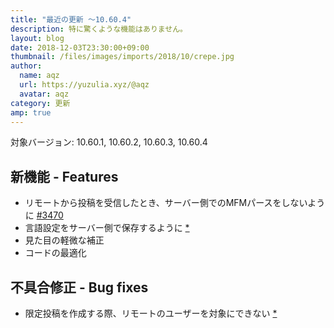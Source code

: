 ```yaml
---
title: "最近の更新 ～10.60.4"
description: 特に驚くような機能はありません。
layout: blog
date: 2018-12-03T23:30:00+09:00
thumbnail: /files/images/imports/2018/10/crepe.jpg
author:
  name: aqz
  url: https://yuzulia.xyz/@aqz
  avatar: aqz
category: 更新
amp: true
---
```

対象バージョン: 10.60.1, 10.60.2, 10.60.3, 10.60.4

## 新機能 - Features
- リモートから投稿を受信したとき、サーバー側でのMFMパースをしないように [#3470](https://github.com/syuilo/misskey/pull/3470)
- 言語設定をサーバー側で保存するように [*](https://github.com/syuilo/misskey/commit/45bee7cc2f39aa6a3f7371ae02d2d0271d3291af)
- 見た目の軽微な補正
- コードの最適化

## 不具合修正 - Bug fixes
- 限定投稿を作成する際、リモートのユーザーを対象にできない [*](https://github.com/syuilo/misskey/commit/e264a49b081963b2839bd5035c9dce31716bac81)